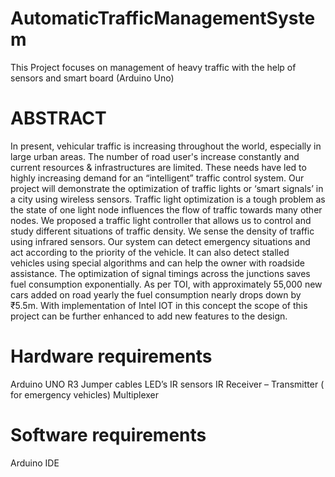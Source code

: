 # AutomaticTrafficManagementSystem
This Project focuses on management of heavy traffic with the help of sensors and smart board (Arduino Uno)

# ABSTRACT 
In present, vehicular traffic is increasing throughout the world, especially in large urban areas. The number of road user's increase constantly and current resources & infrastructures are limited. These needs have led to highly increasing demand for an “intelligent” traffic control system. Our project will demonstrate the optimization of traffic lights or ‘smart signals’ in a city using wireless sensors. Traffic light optimization is a tough problem as the state of one light node influences the flow of traffic towards many other nodes. We proposed a traffic light controller that allows us to control and study different situations of traffic density. We sense the density of traffic using infrared sensors. Our system can detect emergency situations and act according to the priority of the vehicle. It can also detect stalled vehicles using special algorithms and can help the owner with roadside assistance. The optimization of signal timings across the junctions saves fuel consumption exponentially. As per TOI, with approximately 55,000 new cars added on road yearly the fuel consumption nearly drops down by ₹5.5m. With implementation of Intel IOT in this concept the scope of this project can be further enhanced to add new features to the design.

# Hardware requirements
Arduino UNO R3
Jumper cables
LED’s
IR sensors
IR Receiver – Transmitter 
( for emergency vehicles)
Multiplexer 

# Software requirements
Arduino IDE
